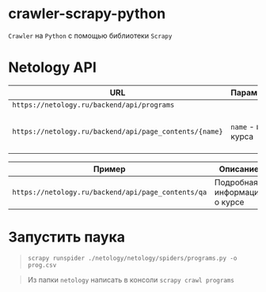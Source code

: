 # crawler-scrapy-python
`Crawler` на `Python` с помощью библиотеки `Scrapy`

# Netology API
|URL                                                  |Параметры|Описание |
|-----------------------------------------------------|---------|---------|
|`https://netology.ru/backend/api/programs`           |         |      |Краткая информация о всех курсах|
|`https://netology.ru/backend/api/page_contents/{name}`| `name` - имя курса|Подробная информация о каждом курсе|

|Пример                                                  |Описание |
|-----------------------------------------------------|---------|
|`https://netology.ru/backend/api/page_contents/qa`|Подробная информация о курсе|


# Запустить паука
> `scrapy runspider ./netology/netology/spiders/programs.py -o prog.csv`

> Из папки `netology` написать в консоли `scrapy crawl programs`
